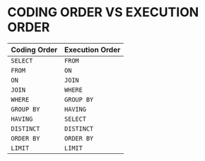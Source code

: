 # CODING ORDER VS EXECUTION ORDER


| Coding Order | Execution Order |
| -------------- | ----------------- |
| `SELECT`     | `FROM`          |
| `FROM`       | `ON`            |
| `ON`         | `JOIN`          |
| `JOIN`       | `WHERE`         |
| `WHERE`      | `GROUP BY`      |
| `GROUP BY`   | `HAVING`        |
| `HAVING`     | `SELECT`        |
| `DISTINCT`   | `DISTINCT`      |
| `ORDER BY`   | `ORDER BY`      |
| `LIMIT`      | `LIMIT`         |
